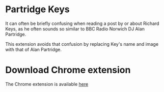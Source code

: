 Partridge Keys
=============

It can often be briefly confusing when reading a post by or about Richard Keys, as he often sounds so similar to BBC Radio Norwich DJ Alan Partridge.

This extension avoids that confusion by replacing Key's name and image with that of Alan Partridge.

Download Chrome extension
=============
The Chrome extension is available [here](https://chrome.google.com/webstore/detail/partridge-keys/hcgjdijacajdnaplmcokkobmjcdhbofe)